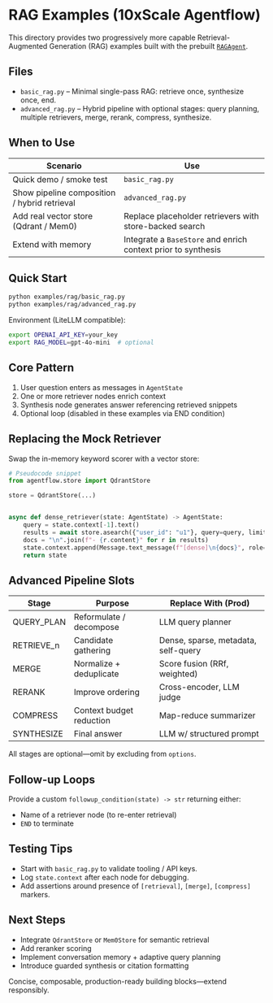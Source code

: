 # RAG Examples (10xScale Agentflow)

This directory provides two progressively more capable Retrieval-Augmented Generation (RAG) examples built with the prebuilt [`RAGAgent`](agentflow/prebuilt/agent/rag.py).

## Files

- `basic_rag.py` – Minimal single-pass RAG: retrieve once, synthesize once, end.
- `advanced_rag.py` – Hybrid pipeline with optional stages: query planning, multiple retrievers, merge, rerank, compress, synthesize.

## When to Use

| Scenario | Use |
|----------|-----|
| Quick demo / smoke test | `basic_rag.py` |
| Show pipeline composition / hybrid retrieval | `advanced_rag.py` |
| Add real vector store (Qdrant / Mem0) | Replace placeholder retrievers with store-backed search |
| Extend with memory | Integrate a `BaseStore` and enrich context prior to synthesis |

## Quick Start

```bash
python examples/rag/basic_rag.py
python examples/rag/advanced_rag.py
```

Environment (LiteLLM compatible):

```bash
export OPENAI_API_KEY=your_key
export RAG_MODEL=gpt-4o-mini  # optional
```

## Core Pattern

1. User question enters as messages in `AgentState`
2. One or more retriever nodes enrich context
3. Synthesis node generates answer referencing retrieved snippets
4. Optional loop (disabled in these examples via END condition)

## Replacing the Mock Retriever

Swap the in-memory keyword scorer with a vector store:

```python
# Pseudocode snippet
from agentflow.store import QdrantStore

store = QdrantStore(...)


async def dense_retriever(state: AgentState) -> AgentState:
    query = state.context[-1].text()
    results = await store.asearch({"user_id": "u1"}, query=query, limit=3)
    docs = "\n".join(f"- {r.content}" for r in results)
    state.context.append(Message.text_message(f"[dense]\n{docs}", role="assistant"))
    return state
```

## Advanced Pipeline Slots

| Stage | Purpose | Replace With (Prod) |
|-------|---------|---------------------|
| QUERY_PLAN | Reformulate / decompose | LLM query planner |
| RETRIEVE_n | Candidate gathering | Dense, sparse, metadata, self-query |
| MERGE | Normalize + deduplicate | Score fusion (RRf, weighted) |
| RERANK | Improve ordering | Cross-encoder, LLM judge |
| COMPRESS | Context budget reduction | Map-reduce summarizer |
| SYNTHESIZE | Final answer | LLM w/ structured prompt |

All stages are optional—omit by excluding from `options`.

## Follow-up Loops

Provide a custom `followup_condition(state) -> str` returning either:
- Name of a retriever node (to re-enter retrieval)
- `END` to terminate

## Testing Tips

- Start with `basic_rag.py` to validate tooling / API keys.
- Log `state.context` after each node for debugging.
- Add assertions around presence of `[retrieval]`, `[merge]`, `[compress]` markers.

## Next Steps

- Integrate `QdrantStore` or `Mem0Store` for semantic retrieval
- Add reranker scoring
- Implement conversation memory + adaptive query planning
- Introduce guarded synthesis or citation formatting

Concise, composable, production-ready building blocks—extend responsibly.
